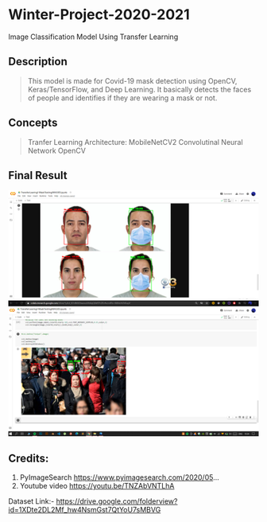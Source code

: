# Winter-Project-2020-2021
Image Classification Model Using Transfer Learning

## Description
>This model is made for Covid-19 mask detection using OpenCV, Keras/TensorFlow, and Deep Learning. It basically detects the faces of people and identifies if they are wearing a mask or not.

## Concepts
>Tranfer Learning Architecture: MobileNetCV2
>Convolutinal Neural Network
>OpenCV

## Final Result
![](Result1.png)
![](Result2.png)

## Credits:
1. PyImageSearch https://www.pyimagesearch.com/2020/05...
2. Youtube video https://youtu.be/TNZAbVNTLhA

Dataset Link:- https://drive.google.com/folderview?id=1XDte2DL2Mf_hw4NsmGst7QtYoU7sMBVG
